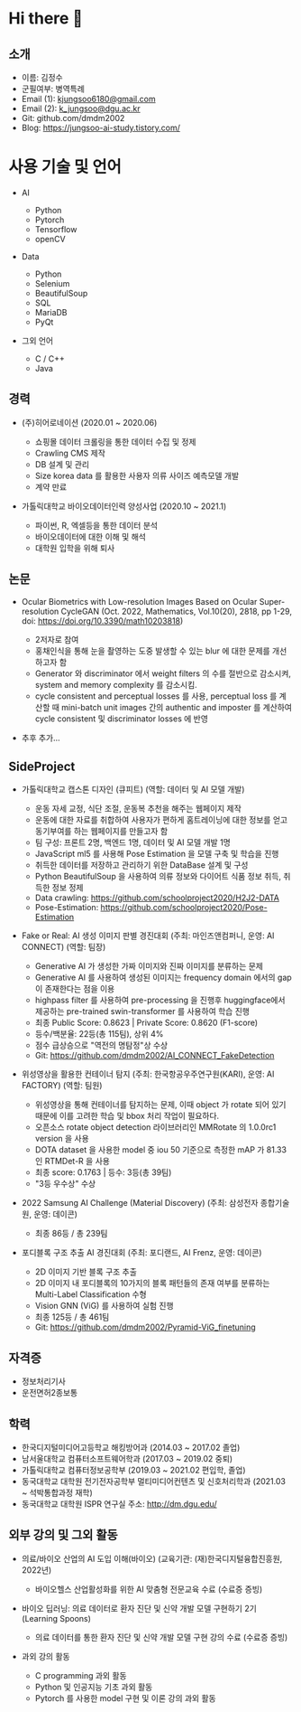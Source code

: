 # Hi there 👋
## 소개
- 이름: 김정수
- 군필여부: 병역특례
- Email (1): kjungsoo6180@gmail.com
- Email (2): k_jungsoo@dgu.ac.kr
- Git: github.com/dmdm2002
- Blog: https://jungsoo-ai-study.tistory.com/

# 사용 기술 및 언어
- AI
  - Python
  - Pytorch
  - Tensorflow
  - openCV

- Data
  - Python
  - Selenium
  - BeautifulSoup
  - SQL
  - MariaDB
  - PyQt
 
- 그외 언어
  - C / C++
  - Java

## 경력
- (주)히어로네이션 (2020.01 ~ 2020.06)
  - 쇼핑몰 데이터 크롤링을 통한 데이터 수집 및 정제
  - Crawling CMS 제작
  - DB 설계 및 관리
  - Size korea data 를 활용한 사용자 의류 사이즈 예측모델 개발
  - 계약 만료
 
- 가톨릭대학교 바이오데이터인력 양성사업 (2020.10 ~ 2021.1)
  - 파이썬, R, 엑셀등을 통한 데이터 분석
  - 바이오데이터에 대한 이해 및 해석
  - 대학원 입학을 위해 퇴사
 
## 논문
- Ocular Biometrics with Low-resolution Images Based on Ocular Super-resolution CycleGAN (Oct. 2022, Mathematics, Vol.10(20), 2818, pp 1-29, doi: https://doi.org/10.3390/math10203818)
  - 2저자로 참여
  - 홍채인식을 통해 눈을 촬영하는 도중 발생할 수 있는 blur 에 대한 문제를 개선하고자 함
  - Generator 와 discriminator 에서 weight filters 의 수를 절반으로 감소시켜, system and memory complexity 를 감소시킴.
  - cycle consistent and perceptual losses 를 사용, perceptual loss 를 계산할 때 mini-batch unit images 간의 authentic and imposter 를 계산하여 cycle consistent 및 discriminator losses 에 반영
    
- 추후 추가...

## SideProject
- 가톨릭대학교 캡스톤 디자인 (큐피트) (역할: 데이터 및 AI 모델 개발)
  - 운동 자세 교정, 식단 조절, 운동복 추천을 해주는 웹페이지 제작
  - 운동에 대한 자료를 취합하여 사용자가 편하게 홈트레이닝에 대한 정보를 얻고 동기부여를 하는 웹페이지를 만들고자 함
  - 팀 구성: 프론트 2명, 백엔드 1명, 데이터 및 AI 모델 개발 1명
  - JavaScript ml5 를 사용해 Pose Estimation 을 모델 구축 및 학습을 진행
  - 취득한 데이터를 저장하고 관리하기 위한 DataBase 설계 및 구성
  - Python BeautifulSoup 을 사용하여 의류 정보와 다이어트 식품 정보 취득, 취득한 정보 정제
  - Data crawling: https://github.com/schoolproject2020/H2J2-DATA
  - Pose-Estimation: https://github.com/schoolproject2020/Pose-Estimation

- Fake or Real: AI 생성 이미지 판별 경진대회 (주최: 마인즈앤컴퍼니, 운영: AI CONNECT) (역할: 팀장)
  - Generative AI 가 생성한 가짜 이미지와 진짜 이미지를 분류하는 문제
  - Generative AI 를 사용하여 생성된 이미지는 frequency domain 에서의 gap 이 존재한다는 점을 이용
  - highpass filter 를 사용하여 pre-processing 을 진행후 huggingface에서 제공하는 pre-trained swin-transformer 를 사용하여 학습 진행
  - 최종 Public Score: 0.8623 | Private Score: 0.8620 (F1-score)
  - 등수/백분율: 22등(총 115팀), 상위 4%
  - 점수 급상승으로 "역전의 명탐정"상 수상
  - Git: https://github.com/dmdm2002/AI_CONNECT_FakeDetection
 
- 위성영상을 활용한 컨테이너 탐지 (주최: 한국항공우주연구원(KARI), 운영: AI FACTORY) (역할: 팀원)
  - 위성영상을 통해 컨테이너를 탐지하는 문제, 이때 object 가 rotate 되어 있기때문에 이를 고려한 학습 및 bbox 처리 작업이 필요하다.
  - 오픈소스 rotate object detection 라이브러리인 MMRotate 의 1.0.0rc1 version 을 사용
  - DOTA dataset 을 사용한 model 중 iou 50 기준으로 측정한 mAP 가 81.33 인 RTMDet-R 을 사용
  - 최종 score: 0.1763 | 등수: 3등(총 39팀)
  - "3등 우수상" 수상

- 2022 Samsung AI Challenge (Material Discovery) (주최: 삼성전자 종합기술원, 운영: 데이콘)
  - 최종 86등 / 총 239팀
    
- 포디블록 구조 추출 AI 경진대회 (주최: 포디랜드, AI Frenz, 운영: 데이콘)
  - 2D 이미지 기반 블록 구조 추출
  - 2D 이미지 내 포디블록의 10가지의 블록 패턴들의 존재 여부를 분류하는 Multi-Label Classification 수형
  - Vision GNN (ViG) 를 사용하여 실험 진행
  - 최종 125등 / 총 461팀
  - Git: https://github.com/dmdm2002/Pyramid-ViG_finetuning
  
## 자격증
- 정보처리기사
- 운전면허2종보통

## 학력
- 한국디지털미디어고등학교 해킹방어과 (2014.03 ~ 2017.02 졸업)
- 남서울대학교 컴퓨터소프트웨어학과 (2017.03 ~ 2019.02 중퇴)
- 가톨릭대학교 컴퓨터정보공학부 (2019.03 ~ 2021.02 편입학, 졸업)
- 동국대학교 대학원 전기전자공학부 멀티미디어컨텐츠 및 신호처리학과 (2021.03 ~ 석박통합과정 재학)
- 동국대학교 대학원 ISPR 연구실 주소: http://dm.dgu.edu/

## 외부 강의 및 그외 활동
- 의료/바이오 산업의 AI 도입 이해(바이오) (교육기관: (재)한국디지털융합진흥원, 2022년)
  - 바이오헬스 산업활성화를 위한 AI 맞춤형 전문교육 수료 (수료증 증빙)
    
- 바이오 딥러닝: 의료 데이터로 환자 진단 및 신약 개발 모델 구현하기 2기 (Learning Spoons)
  - 의료 데이터를 통한 환자 진단 및 신약 개발 모델 구현 강의 수료 (수료증 증빙)

- 과외 강의 활동
  - C programming 과외 활동
  - Python 및 인공지능 기초 과외 활동
  - Pytorch 를 사용한 model 구현 및 이론 강의 과외 활동
